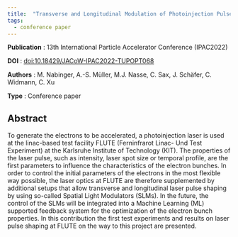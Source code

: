 ```yaml
---
title:  "Transverse and Longitudinal Modulation of Photoinjection Pulses at FLUTE"
tags:
  - conference paper
---
```


__Publication__ : 13th International Particle Accelerator Conference (IPAC2022)

__DOI__         : [doi:10.18429/JACoW-IPAC2022-TUPOPT068](https://doi.org/10.18429/JACoW-IPAC2022-TUPOPT068)

__Authors__     : M. Nabinger, A.-S. Müller, M.J. Nasse, C. Sax, J. Schäfer, C. Widmann, C. Xu

__Type__        : Conference paper

## Abstract

To generate the electrons to be accelerated, a photoinjection laser is used at the linac-based test facility FLUTE (Ferninfrarot Linac- Und Test Experiment) at the Karlsruhe Institute of Technology (KIT). The properties of the laser pulse, such as intensity, laser spot size or temporal profile, are the first parameters to influence the characteristics of the electron bunches. In order to control the initial parameters of the electrons in the most flexible way possible, the laser optics at FLUTE are therefore supplemented by additional setups that allow transverse and longitudinal laser pulse shaping by using so-called Spatial Light Modulators (SLMs). In the future, the control of the SLMs will be integrated into a Machine Learning (ML) supported feedback system for the optimization of the electron bunch properties. In this contribution the first test experiments and results on laser pulse shaping at FLUTE on the way to this project are presented.

